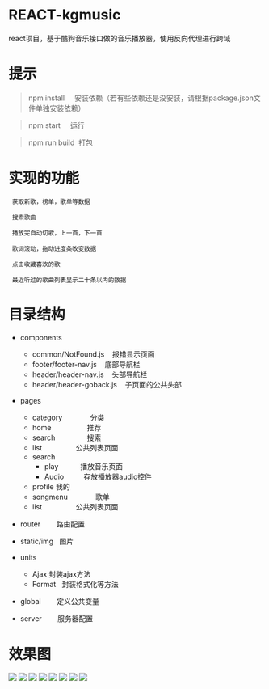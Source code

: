 # REACT-kgmusic
react项目，基于酷狗音乐接口做的音乐播放器，使用反向代理进行跨域

# 提示

>  npm install     安装依赖（若有些依赖还是没安装，请根据package.json文件单独安装依赖）

>  npm start      运行

>  npm run build  打包

# 实现的功能

```
 获取新歌，榜单，歌单等数据
 
 搜索歌曲

 播放完自动切歌，上一首，下一首

 歌词滚动，拖动进度条改变数据
  
 点击收藏喜欢的歌
 
 最近听过的歌曲列表显示二十条以内的数据

```

# 目录结构
* components
    *  common/NotFound.js         报错显示页面
    *  footer/footer-nav.js       底部导航栏
    *  header/header-nav.js       头部导航栏
    *  header/header-goback.js    子页面的公共头部
* pages
    *  category              分类
    *  home                  推荐
    *  search                搜索
    *  list                  公共列表页面
    *  search                
        *  play           播放音乐页面
        *  Audio          存放播放器audio控件
    *  profile               我的
    *  songmenu              歌单
    *  list                  公共列表页面

* router          路由配置
* static/img      图片
* units
    *  Ajax       封装ajax方法
    *  Format     封装格式化等方法
* global          定义公共变量 
* server          服务器配置 


# 效果图

![](https://github.com/Ercyao/REACT-kgmusic/blob/master/img/1-1.jpg)
![](https://github.com/Ercyao/REACT-kgmusic/blob/master/img/1-2.jpg)
![](https://github.com/Ercyao/REACT-kgmusic/blob/master/img/1-3.jpg)
![](https://github.com/Ercyao/REACT-kgmusic/blob/master/img/2-1.jpg)
![](https://github.com/Ercyao/REACT-kgmusic/blob/master/img/2-2.jpg)
![](https://github.com/Ercyao/REACT-kgmusic/blob/master/img/3-1.jpg)
![](https://github.com/Ercyao/REACT-kgmusic/blob/master/img/3-2.jpg)
![](https://github.com/Ercyao/REACT-kgmusic/blob/master/img/4-1.jpg)


